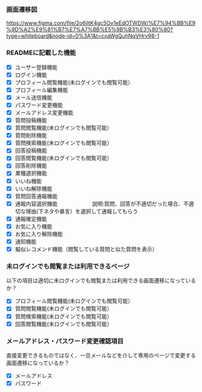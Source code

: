 ### 画面遷移図
https://www.figma.com/file/2o6iltK4gc5Ov1eEdOTWDW/%E7%94%BB%E9%9D%A2%E9%81%B7%E7%A7%BB%E5%9B%B3%E3%80%80?type=whiteboard&node-id=0%3A1&t=cxaWgQuhNqVHrv98-1

### READMEに記載した機能
- [x] ユーザー登録機能
- [x] ログイン機能
- [x] プロフィール閲覧機能(未ログインでも閲覧可能）
- [x] プロフィール編集機能
- [x] メール送信機能
- [x] パスワード変更機能
- [x] メールアドレス変更機能
- [x] 質問投稿機能
- [x] 質問閲覧機能(未ログインでも閲覧可能）
- [x] 質問削除機能
- [x] 質問検索機能(未ログインでも閲覧可能）
- [x] 回答投稿機能
- [x] 回答閲覧機能(未ログインでも閲覧可能）
- [x] 回答削除機能
- [x] 業種選択機能
- [x] いいね機能
- [x] いいね解除機能
- [x] 質問回答通報機能
- [x] 通報内容選択機能
  　　　　　 　説明:質問、回答が不適切だった場合、不適切な理由(下ネタや暴言）を選択して通報してもらう
- [x] 通報確定機能
- [x] お気に入り機能
- [x] お気に入り解除機能
- [x] 通知機能
- [x] 擬似レコメンド機能（閲覧している質問と似た質問を表示）

### 未ログインでも閲覧または利用できるページ
以下の項目は適切に未ログインでも閲覧または利用できる画面遷移になっているか？
- [x] プロフィール閲覧機能(未ログインでも閲覧可能）
- [x] 質問閲覧機能(未ログインでも閲覧可能）
- [x] 質問検索機能(未ログインでも閲覧可能）
- [x] 回答閲覧機能(未ログインでも閲覧可能）

### メールアドレス・パスワード変更確認項目
直接変更できるものではなく、一旦メールなどを介して専用のページで変更する画面遷移になっているか？
- [x] メールアドレス
- [x] パスワード
